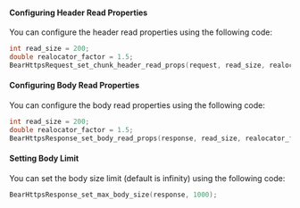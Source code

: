 #### Configuring Header Read Properties

You can configure the header read properties using the following code:
```c
int read_size = 200;
double realocator_factor = 1.5;
BearHttpsRequest_set_chunk_header_read_props(request, read_size, realocator_factor);
```

#### Configuring Body Read Properties

You can configure the body read properties using the following code:
```c
int read_size = 200;
double realocator_factor = 1.5;
BearHttpsResponse_set_body_read_props(response, read_size, realocator_factor);
```

#### Setting Body Limit

You can set the body size limit (default is infinity) using the following code:
```c
BearHttpsResponse_set_max_body_size(response, 1000);
```
